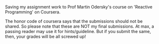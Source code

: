 Saving my assignment work to Prof Martin Odersky's course on 'Reactive Programming' on Coursera.

The honor code of coursera says that the submissions should not be shared. So please note that these are NOT my final submissions. At max, a passing reader may use it for hints/guideline. But if you submit the same, then, your grades will be all screwed up! 
